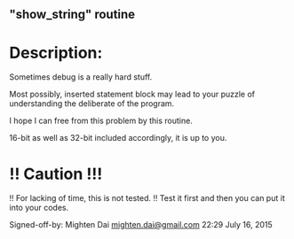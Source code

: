 ## 	"show_string" routine

# Description:
Sometimes debug is a really hard stuff.

Most possibly, inserted statement block 
may lead to your puzzle of understanding 
the deliberate of the program.

I hope I can free from this problem by this routine.

16-bit as well as 32-bit included accordingly,
it is up to you.

# !! Caution !!!
!! For lacking of time, this is not tested.
!! Test it first and then you can put it into your codes.

Signed-off-by: Mighten Dai <mighten.dai@gmail.com>
				22:29
				July 16, 2015